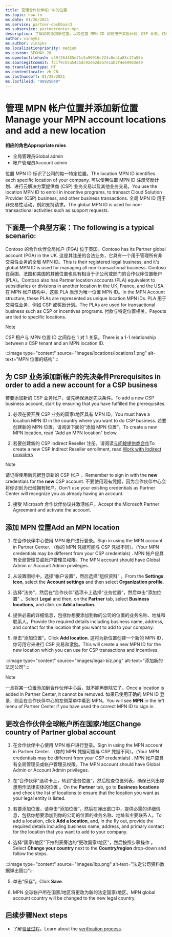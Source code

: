 ```yaml
---
title: 管理合作伙伴帐户中的位置
ms.topic: how-to
ms.date: 01/26/2021
ms.service: partner-dashboard
ms.subservice: partnercenter-mpn
description: 了解如何添加新位置，以及位置 MPN ID 如何用于奖励计划、CSP 业务、订阅和其他交易。
author: vinayks
ms.author: vinayks
ms.localizationpriority: medium
ms.custom: SEOMAY.20
ms.openlocfilehash: e39f264485e71c5a96916c224c0ea1a85c17a55b
ms.sourcegitcommit: fc1f9cb5a542bdc92d62d2a7e1ab2f4e69903e49
ms.translationtype: HT
ms.contentlocale: zh-CN
ms.lasthandoff: 01/28/2021
ms.locfileid: "98925040"
---
```

# <a name="manage-your-mpn-account-locations-and-add-a-new-location"></a><span data-ttu-id="a7770-103">管理 MPN 帐户位置并添加新位置</span><span class="sxs-lookup"><span data-stu-id="a7770-103">Manage your MPN account locations and add a new location</span></span>


<span data-ttu-id="a7770-104">**相应的角色**</span><span class="sxs-lookup"><span data-stu-id="a7770-104">**Appropriate roles**</span></span>

- <span data-ttu-id="a7770-105">全局管理员</span><span class="sxs-lookup"><span data-stu-id="a7770-105">Global admin</span></span>
- <span data-ttu-id="a7770-106">帐户管理员</span><span class="sxs-lookup"><span data-stu-id="a7770-106">Account admin</span></span>

<span data-ttu-id="a7770-107">位置 MPN ID 标识了公司的每一特定位置。</span><span class="sxs-lookup"><span data-stu-id="a7770-107">The location MPN ID identifies each specific location of your company.</span></span> <span data-ttu-id="a7770-108">可以使用位置 MPN ID 注册奖励计划、进行云解决方案提供商 (CSP) 业务交易以及其他业务交易。</span><span class="sxs-lookup"><span data-stu-id="a7770-108">You use the location MPN ID to enroll in incentive programs, to transact Cloud Solution Provider (CSP) business, and other business transactions.</span></span> <span data-ttu-id="a7770-109">全局 MPN ID 用于非交易性活动，例如支持请求。</span><span class="sxs-lookup"><span data-stu-id="a7770-109">The global MPN ID is used for non-transactional activities such as support requests.</span></span>

## <a name="the-following-is-a-typical-scenario"></a><span data-ttu-id="a7770-110">下面是一个典型方案：</span><span class="sxs-lookup"><span data-stu-id="a7770-110">The following is a typical scenario:</span></span>

<span data-ttu-id="a7770-111">Contoso 的合作伙伴全局帐户 (PGA) 位于英国。</span><span class="sxs-lookup"><span data-stu-id="a7770-111">Contoso has its Partner global account (PGA) in the UK.</span></span> <span data-ttu-id="a7770-112">这是其注册的合法业务，它具有一个用于管理所有非交易性业务的全局 MPN ID。</span><span class="sxs-lookup"><span data-stu-id="a7770-112">This is their registered legal business, and it's global MPN ID is used for managing all non-transactional business.</span></span> <span data-ttu-id="a7770-113">Contoso 在英国、法国和美国的其他位置也具有相当于子公司或部门的合作伙伴位置帐户 (PLA)。</span><span class="sxs-lookup"><span data-stu-id="a7770-113">Contoso also has Partner location accounts (PLA) equivalent to subsidiaries or divisions in another location in the UK, France, and the USA.</span></span> <span data-ttu-id="a7770-114">在 MPN 帐户结构中，这些 PLA 表示为唯一位置 MPN ID。</span><span class="sxs-lookup"><span data-stu-id="a7770-114">In the MPN Account structure, these PLAs are represented as unique location MPN IDs.</span></span> <span data-ttu-id="a7770-115">PLA 用于交易性业务，例如 CSP 或奖励计划。</span><span class="sxs-lookup"><span data-stu-id="a7770-115">The PLAs are used for transactional business such as CSP or incentives programs.</span></span> <span data-ttu-id="a7770-116">付款与特定位置相关。</span><span class="sxs-lookup"><span data-stu-id="a7770-116">Payouts are tied to specific locations.</span></span> 

>[!NOTE]
><span data-ttu-id="a7770-117">CSP 租户与 MPN 位置 ID 之间存在 1 对 1 关系。</span><span class="sxs-lookup"><span data-stu-id="a7770-117">There is a 1-1 relationship between a CSP tenant and an MPN location ID.</span></span>

:::image type="content" source="images/locations/locations1.png" alt-text="MPN 位置的结构":::

## <a name="prerequisites-in-order-to-add-a-new-account-for-a-csp-business"></a><span data-ttu-id="a7770-119">为 CSP 业务添加新帐户的先决条件</span><span class="sxs-lookup"><span data-stu-id="a7770-119">Prerequisites in order to add a new account for a CSP business</span></span>

<span data-ttu-id="a7770-120">若要添加新的 CSP 业务帐户，请先确保满足先决条件。</span><span class="sxs-lookup"><span data-stu-id="a7770-120">To add a new CSP business account, start by ensuring that you have fulfilled the prerequisites.</span></span>

1. <span data-ttu-id="a7770-121">必须在要开展 CSP 业务的国家/地区具有 MPN ID。</span><span class="sxs-lookup"><span data-stu-id="a7770-121">You must have a location MPN ID in the country where you want to do CSP business.</span></span> <span data-ttu-id="a7770-122">若要创建新的 MPN 位置，请阅读下面的“添加 MPN 位置”。</span><span class="sxs-lookup"><span data-stu-id="a7770-122">To create a new MPN location, read “Add an MPN location” below.</span></span>
  
1. <span data-ttu-id="a7770-123">若要创建新的 CSP Indirect Reseller 注册，请阅读[与间接提供商合作](indirect-reseller-tasks-in-partner-center.md#get-started)</span><span class="sxs-lookup"><span data-stu-id="a7770-123">To create a new CSP Indirect Reseller enrollment, read [Work with Indirect providers](indirect-reseller-tasks-in-partner-center.md#get-started)</span></span> 

>[!NOTE] 
 ><span data-ttu-id="a7770-124">请记得使用新凭据登录新的 CSP 帐户 。</span><span class="sxs-lookup"><span data-stu-id="a7770-124">Remember to sign in with the **new** credentials for the **new** CSP account.</span></span> <span data-ttu-id="a7770-125">不要使用现有凭据，因为合作伙伴中心会将你识别为已经拥有帐户。</span><span class="sxs-lookup"><span data-stu-id="a7770-125">Don't use your existing credentials as Partner Center will recognize you as already having an account.</span></span>

2. <span data-ttu-id="a7770-126">接受 Microsoft 合作伙伴协议并激活帐户。</span><span class="sxs-lookup"><span data-stu-id="a7770-126">Accept the Microsoft Partner Agreement and activate the account.</span></span>

## <a name="add-an-mpn-location"></a><span data-ttu-id="a7770-127">添加 MPN 位置</span><span class="sxs-lookup"><span data-stu-id="a7770-127">Add an MPN location</span></span>

1. <span data-ttu-id="a7770-128">在合作伙伴中心使用 MPN 帐户进行登录。</span><span class="sxs-lookup"><span data-stu-id="a7770-128">Sign in using the MPN account in Partner Center.</span></span> <span data-ttu-id="a7770-129">（你的 MPN 凭据可能与 CSP 凭据不同）。</span><span class="sxs-lookup"><span data-stu-id="a7770-129">(Your MPN credentials may be different from your CSP credentials) .</span></span> <span data-ttu-id="a7770-130">MPN 帐户应具有全局管理员或帐户管理员权限。</span><span class="sxs-lookup"><span data-stu-id="a7770-130">The MPN account should have Global Admin or Account Admin privileges.</span></span> 

1. <span data-ttu-id="a7770-131">从设置图标中，选择“帐户设置”，然后选择“组织资料”  。</span><span class="sxs-lookup"><span data-stu-id="a7770-131">From the **Settings icon**, select the **Account settings** and then select **Organization profile**.</span></span>

2. <span data-ttu-id="a7770-132">选择“法务”，然后在“合作伙伴”选项卡上选择“业务位置”，然后单击“添加位置”   。</span><span class="sxs-lookup"><span data-stu-id="a7770-132">Select **Legal** and then, on the **Partner** tab, select **Business locations,** and click on **Add a location.**</span></span>

3. <span data-ttu-id="a7770-133">提供必需的详细信息，包括你想要添加到你的公司的位置的业务名称、地址和联系人。</span><span class="sxs-lookup"><span data-stu-id="a7770-133">Provide the required details including business name, address, and contact for the location that you want to add to your company.</span></span>
 
1. <span data-ttu-id="a7770-134">单击“添加位置”。</span><span class="sxs-lookup"><span data-stu-id="a7770-134">Click **Add location**.</span></span> <span data-ttu-id="a7770-135">这将为新位置创建一个新的 MPN ID，你可用它来进行 CSP 交易和激励。</span><span class="sxs-lookup"><span data-stu-id="a7770-135">This will create a new MPN ID for the new location which you can use for CSP transactions and incentives.</span></span>

:::image type="content" source="images/legal-biz.png" alt-text="添加新的法定公司":::

> [!NOTE]
> <span data-ttu-id="a7770-137">一旦将某一位置添加到合作伙伴中心后，就不能再删除它了。</span><span class="sxs-lookup"><span data-stu-id="a7770-137">Once a location is added in Partner Center, it cannot be removed.</span></span> <span data-ttu-id="a7770-138">如果已使用正确的 MPN ID 登录，则会在合作伙伴中心的左侧菜单中看到 MPN。</span><span class="sxs-lookup"><span data-stu-id="a7770-138">You will see **MPN** in the left menu of Partner Center if you have used the correct MPN ID to sign in.</span></span>

## <a name="change-country-of-partner-global-account"></a><span data-ttu-id="a7770-139">更改合作伙伴全球帐户所在国家/地区</span><span class="sxs-lookup"><span data-stu-id="a7770-139">Change country of Partner global account</span></span> 

1. <span data-ttu-id="a7770-140">在合作伙伴中心使用 MPN 帐户进行登录。</span><span class="sxs-lookup"><span data-stu-id="a7770-140">Sign in using the MPN account in Partner Center.</span></span> <span data-ttu-id="a7770-141">（你的 MPN 凭据可能与 CSP 凭据不同）。</span><span class="sxs-lookup"><span data-stu-id="a7770-141">(Your MPN credentials may be different from your CSP credentials) .</span></span> <span data-ttu-id="a7770-142">MPN 帐户应具有全局管理员或帐户管理员权限。</span><span class="sxs-lookup"><span data-stu-id="a7770-142">The MPN account should have Global Admin or Account Admin privileges.</span></span> 

2. <span data-ttu-id="a7770-143">在“合作伙伴”选项卡上，转到“业务位置”，然后检查位置列表，确保已列出你想用作法律实体的位置 。</span><span class="sxs-lookup"><span data-stu-id="a7770-143">On the **Partner** tab, go to **Business locations** and check the list of locations to ensure that the location you want as your legal entity is listed.</span></span> 
 
1. <span data-ttu-id="a7770-144">若要添加位置，请单击“添加位置”，然后在弹出窗口中，提供必需的详细信息，包括你想要添加到你的公司的位置的业务名称、地址和主要联系人。</span><span class="sxs-lookup"><span data-stu-id="a7770-144">To add a location, click **Add a location**, and, in the fly out, provide the required details including business name, address, and primary contact for the location that you want to add to your company.</span></span> 
 
1. <span data-ttu-id="a7770-145">选择“国家/地区”下拉列表旁边的“更改国家/地区”，然后按照步骤操作 。</span><span class="sxs-lookup"><span data-stu-id="a7770-145">Select **Change your country** next to the **Country/region** drop-down and follow the steps.</span></span> 

:::image type="content" source="images/lbp.png" alt-text="法定公司资料数据弹出窗口":::

5. <span data-ttu-id="a7770-147">单击“保存”。</span><span class="sxs-lookup"><span data-stu-id="a7770-147">Click **Save**.</span></span>

6. <span data-ttu-id="a7770-148">MPN 全球帐户所在国家/地区将更改为新的法定国家/地区。</span><span class="sxs-lookup"><span data-stu-id="a7770-148">MPN global account country will be changed to the new legal country.</span></span>
  
## <a name="next-steps"></a><span data-ttu-id="a7770-149">后续步骤</span><span class="sxs-lookup"><span data-stu-id="a7770-149">Next steps</span></span>

- <span data-ttu-id="a7770-150">了解[验证过程](verification-responses.md)。</span><span class="sxs-lookup"><span data-stu-id="a7770-150">Learn about the [verification process](verification-responses.md).</span></span>
